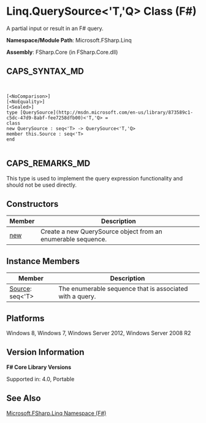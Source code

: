 # Linq.QuerySource<'T,'Q> Class (F#)

A partial input or result in an F# query.

**Namespace/Module Path**: Microsoft.FSharp.Linq

**Assembly**: FSharp.Core (in FSharp.Core.dll)


## CAPS_SYNTAX_MD



```


[<NoComparison>]
[<NoEquality>]
[<Sealed>]
type [QuerySource](http://msdn.microsoft.com/en-us/library/873589c1-c5dc-47d9-8abf-fee7258dfb00)<'T,'Q> =
class
new QuerySource : seq<'T> -> QuerySource<'T,'Q>
member this.Source : seq<'T>
end


```



## CAPS_REMARKS_MD
This type is used to implement the query expression functionality and should not be used directly.


## Constructors


|Member|Description|
|------|-----------|
|[new](http://msdn.microsoft.com/en-us/library/9ca12119-7ff2-4e0a-b1cc-ac32dfcbb2f6)|Create a new QuerySource object from an enumerable sequence.|

## Instance Members


|Member|Description|
|------|-----------|
|[Source](http://msdn.microsoft.com/en-us/library/583e52c0-530f-4f0c-aac4-31c6721d6548): seq&lt;'T&gt;|The enumerable sequence that is associated with a query.|

## Platforms
Windows 8, Windows 7, Windows Server 2012, Windows Server 2008 R2


## Version Information
**F# Core Library Versions**

Supported in: 4.0, Portable




## See Also
[Microsoft.FSharp.Linq Namespace &#40;F&#35;&#41;](Microsoft.FSharp.Linq+Namespace+%28F%23%29.md)

